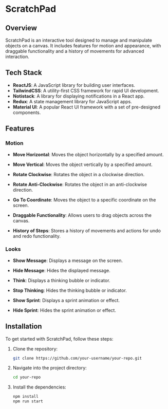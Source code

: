 # ScratchPad

## Overview

ScratchPad is an interactive tool designed to manage and manipulate objects on a canvas. It includes features for motion and appearance, with draggable functionality and a history of movements for advanced interaction.



## Tech Stack

- **ReactJS**: A JavaScript library for building user interfaces.
- **TailwindCSS**: A utility-first CSS framework for rapid UI development.
- **Notistack**: A library for displaying notifications in a React app.
- **Redux**: A state management library for JavaScript apps.
- **Material UI**: A popular React UI framework with a set of pre-designed components.

## Features

### Motion

- **Move Horizontal**: Moves the object horizontally by a specified amount.
  
- **Move Vertical**: Moves the object vertically by a specified amount.
  
- **Rotate Clockwise**: Rotates the object in a clockwise direction.
  
- **Rotate Anti-Clockwise**: Rotates the object in an anti-clockwise direction.
  
- **Go To Coordinate**: Moves the object to a specific coordinate on the screen.
  
- **Draggable Functionality**: Allows users to drag objects across the canvas.
  
- **History of Steps**: Stores a history of movements and actions for undo and redo functionality.

### Looks

- **Show Message**: Displays a message on the screen.
  
- **Hide Message**: Hides the displayed message.
  
- **Think**: Displays a thinking bubble or indicator.
  
- **Stop Thinking**: Hides the thinking bubble or indicator.
  
- **Show Sprint**: Displays a sprint animation or effect.
  
- **Hide Sprint**: Hides the sprint animation or effect.

## Installation

To get started with ScratchPad, follow these steps:

1. Clone the repository:

    ```bash
    git clone https://github.com/your-username/your-repo.git
    ```

2. Navigate into the project directory:

    ```bash
    cd your-repo
    ```

3. Install the dependencies:

    ```bash
    npm install
    npm run start
    ```



